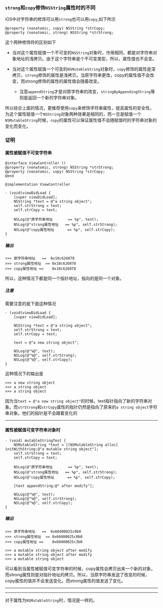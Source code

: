 
### `strong`和`copy`修饰`NSString`属性时的不同

iOS中对字符串的修饰可以用`strong`也可以用`copy`,如下所示

```
@property (nonatomic, copy) NSString *strCopy;
@property (nonatomic, strong) NSString *strStrong;
```

这个两种修饰符的区别如下

* 当对这个属性赋值一个不可变的`NSString`对象时，作用相同，都是对字符串对象地址的浅拷贝。由于这个字符串是个不可变类型，所以，属性值也不会变。

* 当对这个属性赋值一个可变的`NSMutableString`对象时，`copy`修饰的属性是深拷贝，`strong`修饰的属性是浅拷贝。当原字符串更改，copy的属性值不会改变，而strong修饰的属性的属性值会随着改变。
    * 注意`appendString`才是对原字符串的改变，`stringByAppendingString`等则是返回一个新的字符串对象。

所以综合上面的情况，更推荐使用`copy`来修饰字符串属性，提高属性的安全性。为这个属性赋值一个`NSString`对象两种效果是相同的，而一旦是赋值一个`NSMutableString`时候，`copy`的属性可以保证属性值不会随赋值时的字符串对象的变化而变化。

### 证明

#### 属性被赋值不可变字符串

```
@interface ViewController ()
@property (nonatomic, strong) NSString *strStrong;
@property (nonatomic, copy) NSString *strCopy;
@end

@implementation ViewController

- (void)viewDidLoad {
    [super viewDidLoad];
    NSString *text = @"a string object";
    self.strStrong = text;
    self.strCopy = text;
    
    NSLog(@"原字符串地址       == %p", text);
    NSLog(@"strong属性地址   == %p", self.strStrong);
    NSLog(@"copy属性地址      == %p", self.strCopy);
}
```

##### 输出

```
>>> 原字符串地址   ==  0x10c626078
>>> strong属性地址  == 0x10c626078
>>> copy属性地址 ==    0x10c626078
```
所以，这种情况下都是同一个指针地址，指向的是同一个对象。

##### 注意

需要注意的是下面这种情况

```
- (void)viewDidLoad {
    [super viewDidLoad];
    
    NSString *text = @"a string object";
    self.strStrong = text;
    self.strCopy = text;
    
    text = @"a new string object";
    
    NSLog(@"%@", text);
    NSLog(@"%@", self.strStrong);
    NSLog(@"%@", self.strCopy);
}

```
这种情况下的输出是 

```
>>> a new string object 
>>> a string object
>>> a string object
```

因为当`text = @"a new string object"`的时候，text指针指向了新的字符串对象。而`strStrong`和`strCopy`属性的指针仍然是指向了原来的`a string object`字符串对象。他们的指针是不会跟着变化的


***

#### 属性被赋值可变字符串对象时

```
- (void) mutableStringTest {
    NSMutableString *text = [[NSMutableString alloc] initWithString:@"a mutable string object"];
    self.strStrong = text;
    self.strCopy = text;
    
    NSLog(@"原字符串地址       == %p", text);
    NSLog(@"strong属性地址   == %p", self.strStrong);
    NSLog(@"copy属性地址      == %p", self.strCopy);
    
    [text appendString:@" after modify"];

    NSLog(@"%@", text);
    NSLog(@"%@", self.strStrong);
    NSLog(@"%@", self.strCopy);
}

```

##### 输出

``` 
>>> 原字符串地址   ==  0x60400025c0b0
>>> strong属性地址  == 0x60400025c0b0
>>> copy属性地址 ==    0x60400025c3b0

>>> a mutable string object after modify
>>> a mutable string object after modify
>>> a mutable string object
```

可以看到当属性被赋值可变字符串的时候，copy属性会拷贝出来一个新的对象，而strong属性则是对指针地址的拷贝。所以，当原字符串发送了改变的时候，copy属性的值并不会发送变化。而strong属性的值发送了变化。

***
***

对于属性为`NSMutableString`时，情况是一样的。
